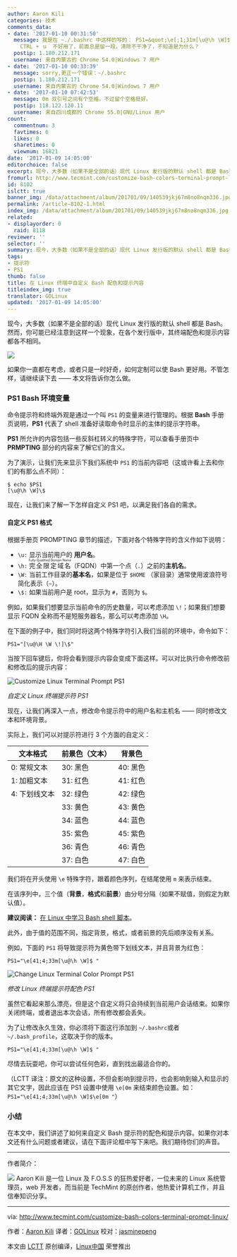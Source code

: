 ```yaml
---
author: Aaron Kili
categories: 技术
comments_data:
- date: '2017-01-10 00:31:50'
  message: 我是在 ~./.bashrc 中这样的写的： PS1=&quot;\e[;1;31m[\u@\h \W]$\e[0m &quot;，写完后发现
    CTRL + ｕ　不好用了，前面总是留一段，清除不干净了，不知道是为什么？
  postip: 1.180.212.171
  username: 来自内蒙古的 Chrome 54.0|Windows 7 用户
- date: '2017-01-10 00:33:39'
  message: sorry,更正一个错误：~/.bashrc
  postip: 1.180.212.171
  username: 来自内蒙古的 Chrome 54.0|Windows 7 用户
- date: '2017-01-10 07:42:53'
  message: 0m 双引号之间有个空格。不过留个空格挺好。
  postip: 118.122.120.11
  username: 来自四川成都的 Chrome 55.0|GNU/Linux 用户
count:
  commentnum: 3
  favtimes: 6
  likes: 0
  sharetimes: 0
  viewnum: 16821
date: '2017-01-09 14:05:00'
editorchoice: false
excerpt: 现今，大多数（如果不是全部的话）现代 Linux 发行版的默认 shell 都是 Bash。然而，你可能已经注意到这样一个现象，在各个发行版中，其终端配色和提示内容都各不相同。
fromurl: http://www.tecmint.com/customize-bash-colors-terminal-prompt-linux/
id: 8102
islctt: true
banner_img: /data/attachment/album/201701/09/140539jkj67m8no8nqm336.jpg
permalink: /article-8102-1.html
index_img: /data/attachment/album/201701/09/140539jkj67m8no8nqm336.jpg.thumb.jpg
related:
- displayorder: 0
  raid: 8118
reviewer: ''
selector: ''
summary: 现今，大多数（如果不是全部的话）现代 Linux 发行版的默认 shell 都是 Bash。然而，你可能已经注意到这样一个现象，在各个发行版中，其终端配色和提示内容都各不相同。
tags:
- 提示符
- PS1
thumb: false
title: 在 Linux 终端中自定义 Bash 配色和提示内容
titleindex_img: true
translator: GOLinux
updated: '2017-01-09 14:05:00'
---
```


现今，大多数（如果不是全部的话）现代 Linux 发行版的默认 shell 都是 Bash。然而，你可能已经注意到这样一个现象，在各个发行版中，其终端配色和提示内容都各不相同。


![](/data/attachment/album/201701/09/140539jkj67m8no8nqm336.jpg)


如果你一直都在考虑，或者只是一时好奇，如何定制可以使 Bash 更好用。不管怎样，请继续读下去 —— 本文将告诉你怎么做。


### PS1 Bash 环境变量


命令提示符和终端外观是通过一个叫 `PS1` 的变量来进行管理的。根据 **Bash** 手册页说明，**PS1** 代表了 shell 准备好读取命令时显示的主体的提示字符串。


**PS1** 所允许的内容包括一些反斜杠转义的特殊字符，可以查看手册页中 **PRMPTING** 部分的内容来了解它们的含义。


为了演示，让我们先来显示下我们系统中 `PS1` 的当前内容吧（这或许看上去和你们的有那么点不同）：



```
$ echo $PS1
[\u@\h \W]\$

```

现在，让我们来了解一下怎样自定义 PS1 吧，以满足我们各自的需求。


#### 自定义 PS1 格式


根据手册页 PROMPTING 章节的描述，下面对各个特殊字符的含义作如下说明：


* `\u:` 显示当前用户的 **用户名**。
* `\h:` <ruby> 完全限定域名 <rt>  Fully-Qualified Domain Name </rt></ruby>（FQDN）中第一个点（`.`）之前的**主机名**。
* `\W:` 当前工作目录的**基本名**，如果是位于 `$HOME` （家目录）通常使用波浪符号简化表示（`~`）。
* `\$:` 如果当前用户是 root，显示为 `#`，否则为 `$`。


例如，如果我们想要显示当前命令的历史数量，可以考虑添加 `\!`；如果我们想要显示 FQDN 全称而不是短服务器名，那么可以考虑添加 `\H`。


在下面的例子中，我们同时将这两个特殊字符引入我们当前的环境中，命令如下：



```
PS1="[\u@\H \W \!]\$"

```

当按下回车键后，你将会看到提示内容会变成下面这样。可以对比执行命令修改前和修改后的提示内容：


![Customize Linux Terminal Prompt PS1](/data/attachment/album/201701/09/140546f1h34y8obggomn1i.png)


*自定义 Linux 终端提示符 PS1*


现在，让我们再深入一点，修改命令提示符中的用户名和主机名 —— 同时修改文本和环境背景。


实际上，我们可以对提示符进行 3 个方面的自定义：




| 文本格式 | 前景色（文本） | 背景色 |
| --- | --- | --- |
| 0: 常规文本 | 30: 黑色 | 40: 黑色 |
| 1: 加粗文本 | 31: 红色 | 41: 红色 |
| 4: 下划线文本 | 32: 绿色 | 42: 绿色 |
|  | 33: 黄色 | 43: 黄色 |
|  | 34: 蓝色 | 44: 蓝色 |
|  | 35: 紫色 | 45: 紫色 |
|  | 36: 青色 | 46: 青色 |
|  | 37: 白色 | 47: 白色 |


我们将在开头使用 `\e` 特殊字符，跟着颜色序列，在结尾使用 `m` 来表示结束。


在该序列中，三个值（**背景**，**格式**和**前景**）由分号分隔（如果不赋值，则假定为默认值）。


**建议阅读：** [在 Linux 中学习 Bash shell 脚本](http://www.tecmint.com/categories/bash-shell/)。


此外，由于值的范围不同，指定背景，格式，或者前景的先后顺序没有关系。


例如，下面的 `PS1` 将导致提示符为黄色带下划线文本，并且背景为红色：



```
PS1="\e[41;4;33m[\u@\h \W]$ "

```

![Change Linux Terminal Color Prompt PS1](/data/attachment/album/201701/09/140548xfv4urwrtsuctnlw.png)


*修改 Linux 终端提示符配色 PS1*


虽然它看起来那么漂亮，但是这个自定义将只会持续到当前用户会话结束。如果你关闭终端，或者退出本次会话，所有修改都会丢失。


为了让修改永久生效，你必须将下面这行添加到 `~/.bashrc`或者 `~/.bash_profile`，这取决于你的版本。



```
PS1="\e[41;4;33m[\u@\h \W]$ "

```

尽情去玩耍吧，你可以尝试任何色彩，直到找出最适合你的。


（LCTT 译注：原文的这种设置，不但会影响到提示符，也会影响到输入和显示的其它文字，因此应该在 PS1 设置中使用 `\e[0m` 来结束颜色设置。如：`PS1="\e[41;4;33m[\u@\h \W]$\e[0m "`）


### 小结


在本文中，我们讲述了如何来自定义 Bash 提示符的配色和提示内容。如果你对本文还有什么问题或者建议，请在下面评论框中写下来吧。我们期待你们的声音。




---


作者简介：


![](/data/attachment/album/201701/09/140549m3zrdx727slkr67x.jpg) Aaron Kili 是一位 Linux 及 F.O.S.S 的狂热爱好者，一位未来的 Linux 系统管理员，web 开发者，而当前是 TechMint 的原创作者，他热爱计算机工作，并且信奉知识分享。


 




---


via: <http://www.tecmint.com/customize-bash-colors-terminal-prompt-linux/>


作者：[Aaron Kili](http://www.tecmint.com/author/aaronkili/) 译者：[GOLinux](https://github.com/GOLinux) 校对：[jasminepeng](https://github.com/jasminepeng)


本文由 [LCTT](https://github.com/LCTT/TranslateProject) 原创编译，[Linux中国](https://linux.cn/) 荣誉推出